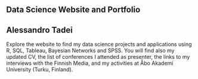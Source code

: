 ## Data Science Website and Portfolio
## Alessandro Tadei

Explore the website to find my data science projects and applications using R, SQL, Tableau, Bayesian Networks and SPSS.
You will find also my updated CV, the list of conferences I attended as presenter, the links to my interviews with the Finnish Media, and my activities at Åbo Akademi University (Turku, Finland).
